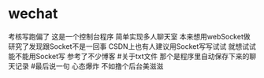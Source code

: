 # wechat
考核写跑偏了 这是一个控制台程序 简单实现多人聊天室 本来想用webSocket做 研究了发现跟Socket不是一回事 CSDN上也有人建议用Socket写写试试
就想试试能不能用Socket写  参考了不少博客
#关于txt文件
那个是程序里自动保存下来的聊天记录
#最后说一句 心态爆炸 不如撸个后台美滋滋
